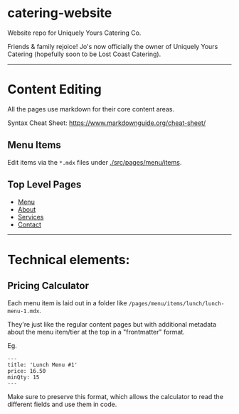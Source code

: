 # catering-website

Website repo for Uniquely Yours Catering Co.

Friends & family rejoice! Jo's now officially the owner of Uniquely Yours Catering (hopefully soon to be Lost Coast Catering). 

---

# Content Editing

All the pages use markdown for their core content areas.

Syntax Cheat Sheet: https://www.markdownguide.org/cheat-sheet/

## Menu Items

Edit items via the `*.mdx` files under [./src/pages/menu/items](./src/pages/menu/items).

## Top Level Pages

- [Menu](./src/pages/menu.mdx)
- [About](./src/pages/about.mdx)
- [Services](./src/pages/services.mdx)
- [Contact](./src/pages/contact.mdx)

---

# Technical elements:

## Pricing Calculator

Each menu item is laid out in a folder like `/pages/menu/items/lunch/lunch-menu-1.mdx`.

They're just like the regular content pages but with additional metadata about the menu item/tier at the top in a "frontmatter" format.

Eg.

```
---
title: 'Lunch Menu #1'
price: 16.50
minQty: 15
---
```

Make sure to preserve this format, which allows the calculator to read the different fields and use them in code.
